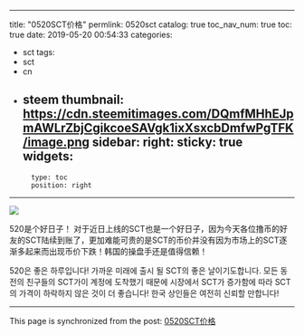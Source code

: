 
---
title: "0520SCT价格"
permlink: 0520sct
catalog: true
toc_nav_num: true
toc: true
date: 2019-05-20 00:54:33
categories:
- sct
tags:
- sct
- cn
- steem
thumbnail: https://cdn.steemitimages.com/DQmfMHhEJpmAWLrZbjCgikcoeSAVgk1ixXsxcbDmfwPgTFK/image.png
sidebar:
    right:
        sticky: true
widgets:
    -
        type: toc
        position: right
---


![](https://cdn.steemitimages.com/DQmfMHhEJpmAWLrZbjCgikcoeSAVgk1ixXsxcbDmfwPgTFK/image.png)

520是个好日子！
对于近日上线的SCT也是一个好日子，因为今天各位撸币的好友的SCT陆续到账了，更加难能可贵的是SCT的币价并没有因为市场上的SCT逐渐多起来而出现币价下跌！韩国的操盘手还是值得信赖！

520은 좋은 하루입니다!
가까운 미래에 출시 될 SCT의 좋은 날이기도합니다. 모든 동전의 친구들의 SCT가이 계정에 도착했기 때문에 시장에서 SCT가 증가함에 따라 SCT의 가격이 하락하지 않은 것이 더 좋습니다! 한국 상인들은 여전히 신뢰할 만합니다!

- - -

This page is synchronized from the post: [0520SCT价格](https://steemit.com/@m18207319997/0520sct)

